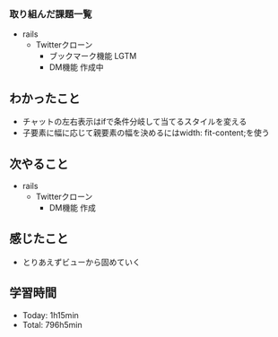 ### 取り組んだ課題一覧
- rails
  - Twitterクローン
    - ブックマーク機能 LGTM
    - DM機能 作成中
## わかったこと
- チャットの左右表示はifで条件分岐して当てるスタイルを変える
- 子要素に幅に応じて親要素の幅を決めるにはwidth: fit-content;を使う
## 次やること
- rails
  - Twitterクローン
    - DM機能 作成
## 感じたこと
- とりあえずビューから固めていく
## 学習時間
- Today: 1h15min
- Total: 796h5min